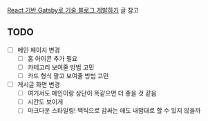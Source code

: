 [React 기반 Gatsby로 기술 블로그 개발하기](https://www.inflearn.com/course/gatsby-%EA%B8%B0%EC%88%A0%EB%B8%94%EB%A1%9C%EA%B7%B8#) 글 참고

## TODO

- [ ] 메인 페이지 변경
  - [ ] 홈 아이콘 추가 필요
  - [ ] 카테고리 보여줄 방법 고민
  - [ ] 카드 형식 말고 보여줄 방법 고민
- [ ] 게시글 화면 변경
  - [ ] 여기서도 메인이랑 상단이 똑같으면 더 좋을 것 같음
  - [ ] 시간도 보이게
  - [ ] 마크다운 스타일링! 백틱으로 감싸는 애도 내맘대로 할 수 있지 않을까
